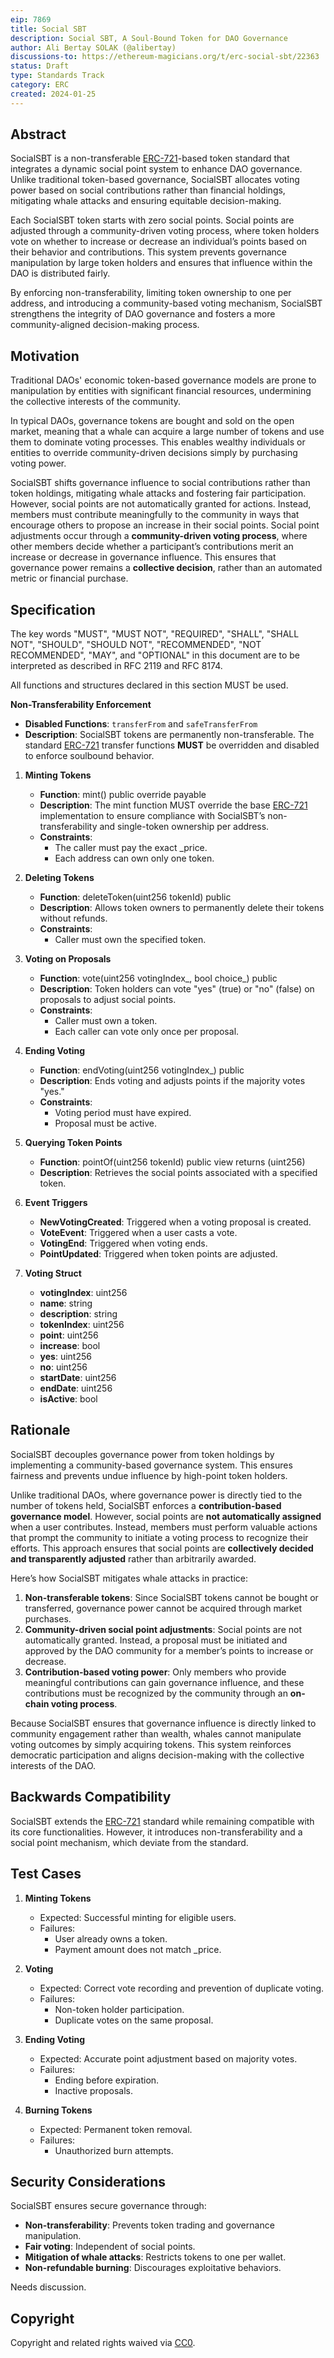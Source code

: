 ```yaml
---
eip: 7869
title: Social SBT
description: Social SBT, A Soul-Bound Token for DAO Governance
author: Ali Bertay SOLAK (@alibertay)
discussions-to: https://ethereum-magicians.org/t/erc-social-sbt/22363
status: Draft
type: Standards Track
category: ERC
created: 2024-01-25
---
```


## Abstract
SocialSBT is a non-transferable [ERC-721](./eip-721)-based token standard that integrates a dynamic social point system to enhance DAO governance. Unlike traditional token-based governance, SocialSBT allocates voting power based on social contributions rather than financial holdings, mitigating whale attacks and ensuring equitable decision-making.

Each SocialSBT token starts with zero social points. Social points are adjusted through a community-driven voting process, where token holders vote on whether to increase or decrease an individual’s points based on their behavior and contributions. This system prevents governance manipulation by large token holders and ensures that influence within the DAO is distributed fairly.

By enforcing non-transferability, limiting token ownership to one per address, and introducing a community-based voting mechanism, SocialSBT strengthens the integrity of DAO governance and fosters a more community-aligned decision-making process.

## Motivation

Traditional DAOs' economic token-based governance models are prone to manipulation by entities with significant financial resources, undermining the collective interests of the community. 

In typical DAOs, governance tokens are bought and sold on the open market, meaning that a whale can acquire a large number of tokens and use them to dominate voting processes. This enables wealthy individuals or entities to override community-driven decisions simply by purchasing voting power. 

SocialSBT shifts governance influence to social contributions rather than token holdings, mitigating whale attacks and fostering fair participation. However, social points are not automatically granted for actions. Instead, members must contribute meaningfully to the community in ways that encourage others to propose an increase in their social points. Social point adjustments occur through a **community-driven voting process**, where other members decide whether a participant’s contributions merit an increase or decrease in governance influence. This ensures that governance power remains a **collective decision**, rather than an automated metric or financial purchase.

## Specification

The key words "MUST", "MUST NOT", "REQUIRED", "SHALL", "SHALL NOT", "SHOULD", "SHOULD NOT", "RECOMMENDED", "NOT RECOMMENDED", "MAY", and "OPTIONAL" in this document are to be interpreted as described in RFC 2119 and RFC 8174.

All functions and structures declared in this section MUST be used.

**Non-Transferability Enforcement**
   - **Disabled Functions**: `transferFrom` and `safeTransferFrom`
   - **Description**: SocialSBT tokens are permanently non-transferable. The standard [ERC-721](./eip-721) transfer functions **MUST** be overridden and disabled to enforce soulbound behavior.

1. **Minting Tokens**
   - **Function**: mint() public override payable
   - **Description**: The mint function MUST override the base [ERC-721](./eip-721) implementation to ensure compliance with SocialSBT’s non-transferability and single-token ownership per address.
   - **Constraints**:
     - The caller must pay the exact _price.
     - Each address can own only one token.

2. **Deleting Tokens**
   - **Function**: deleteToken(uint256 tokenId) public
   - **Description**: Allows token owners to permanently delete their tokens without refunds.
   - **Constraints**:
     - Caller must own the specified token.

3. **Voting on Proposals**
   - **Function**: vote(uint256 votingIndex_, bool choice_) public
   - **Description**: Token holders can vote "yes" (true) or "no" (false) on proposals to adjust social points.
   - **Constraints**:
     - Caller must own a token.
     - Each caller can vote only once per proposal.

4. **Ending Voting**
   - **Function**: endVoting(uint256 votingIndex_) public
   - **Description**: Ends voting and adjusts points if the majority votes "yes."
   - **Constraints**:
     - Voting period must have expired.
     - Proposal must be active.

5. **Querying Token Points**
   - **Function**: pointOf(uint256 tokenId) public view returns (uint256)
   - **Description**: Retrieves the social points associated with a specified token.

6. **Event Triggers**
   - **NewVotingCreated**: Triggered when a voting proposal is created.
   - **VoteEvent**: Triggered when a user casts a vote.
   - **VotingEnd**: Triggered when voting ends.
   - **PointUpdated**: Triggered when token points are adjusted.

7. **Voting Struct**
   - **votingIndex**: uint256
   - **name**: string
   - **description**: string
   - **tokenIndex**: uint256
   - **point**: uint256
   - **increase**: bool
   - **yes**: uint256
   - **no**: uint256
   - **startDate**: uint256
   - **endDate**: uint256
   - **isActive**: bool

## Rationale

SocialSBT decouples governance power from token holdings by implementing a community-based governance system. This ensures fairness and prevents undue influence by high-point token holders. 

Unlike traditional DAOs, where governance power is directly tied to the number of tokens held, SocialSBT enforces a **contribution-based governance model**. However, social points are **not automatically assigned** when a user contributes. Instead, members must perform valuable actions that prompt the community to initiate a voting process to recognize their efforts. This approach ensures that social points are **collectively decided and transparently adjusted** rather than arbitrarily awarded.  

Here’s how SocialSBT mitigates whale attacks in practice:

1. **Non-transferable tokens**: Since SocialSBT tokens cannot be bought or transferred, governance power cannot be acquired through market purchases.
2. **Community-driven social point adjustments**: Social points are not automatically granted. Instead, a proposal must be initiated and approved by the DAO community for a member’s points to increase or decrease.
3. **Contribution-based voting power**: Only members who provide meaningful contributions can gain governance influence, and these contributions must be recognized by the community through an **on-chain voting process**.

Because SocialSBT ensures that governance influence is directly linked to community engagement rather than wealth, whales cannot manipulate voting outcomes by simply acquiring tokens. This system reinforces democratic participation and aligns decision-making with the collective interests of the DAO.

## Backwards Compatibility

SocialSBT extends the [ERC-721](./eip-721) standard while remaining compatible with its core functionalities. However, it introduces non-transferability and a social point mechanism, which deviate from the standard.

## Test Cases

1. **Minting Tokens**
   - Expected: Successful minting for eligible users.
   - Failures:
     - User already owns a token.
     - Payment amount does not match _price.

2. **Voting**
   - Expected: Correct vote recording and prevention of duplicate voting.
   - Failures:
     - Non-token holder participation.
     - Duplicate votes on the same proposal.

3. **Ending Voting**
   - Expected: Accurate point adjustment based on majority votes.
   - Failures:
     - Ending before expiration.
     - Inactive proposals.

4. **Burning Tokens**
   - Expected: Permanent token removal.
   - Failures:
     - Unauthorized burn attempts.

## Security Considerations

SocialSBT ensures secure governance through:
- **Non-transferability**: Prevents token trading and governance manipulation.
- **Fair voting**: Independent of social points.
- **Mitigation of whale attacks**: Restricts tokens to one per wallet.
- **Non-refundable burning**: Discourages exploitative behaviors.

Needs discussion.

## Copyright

Copyright and related rights waived via [CC0](../LICENSE.md).
